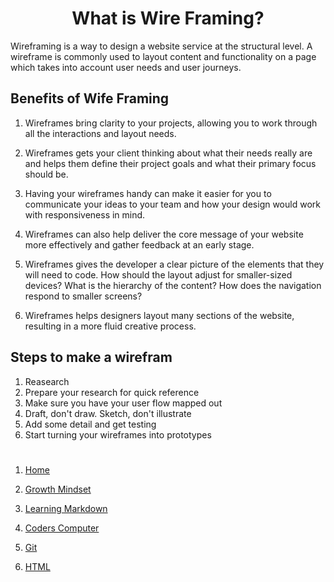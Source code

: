 # <center><b>What is Wire Framing?</b> </center>

Wireframing is a way to design a website service at the structural level. A wireframe is commonly used to layout content and functionality on a page which takes into account user needs and user journeys.

## Benefits of Wife Framing

1. Wireframes bring clarity to your projects, allowing you to work through all the interactions and layout needs.
2. Wireframes gets your client thinking about what their needs really are and helps them define their project goals and what their primary focus should be.
3. Having your wireframes handy can make it easier for you to communicate your ideas to your team and how your design would work with responsiveness in mind.

4. Wireframes can also help deliver the core message of your website more effectively and gather feedback at an early stage.

5. Wireframes gives the developer a clear picture of the elements that they will need to code. How should the layout adjust for smaller-sized devices? What is the hierarchy of the content? How does the navigation respond to smaller screens?

6. Wireframes helps designers layout many sections of the website, resulting in a more fluid creative process.


## Steps to make a wirefram

1. Reasearch
2. Prepare your research for quick reference
3. Make sure you have your user flow mapped out
4. Draft, don't draw. Sketch, don't illustrate
5. Add some detail and get testing
6. Start turning your wireframes into prototypes

#

1. [Home](https://ltarran.github.io/reading-notes)  

2. [Growth Mindset](https://ltarran.github.io/reading-notes/growthmindset)

3. [Learning Markdown](https://ltarran.github.io/reading-notes/learningmarkdowns)

4.  [Coders Computer](https://ltarran.github.io/reading-notes/coderscomputer)

5.  [Git](httops:/ltarran.github.io/reading-notes/git)

6. [HTML](ltarran.github.io/reading-notes/html)

